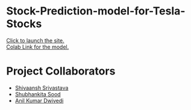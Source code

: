 # Stock-Prediction-model-for-Tesla-Stocks

<a href="https://stock-prediction-application-t.herokuapp.com/">Click to launch the site.</a>
<br>
<a href="https://colab.research.google.com/drive/10d-_UOT-mJchdg3m-QHLwTvRYT7zRuxZ?usp=sharing#scrollTo=MVMJ5nSnm7gs">Colab Link for the model.</a>

<h1>Project Collaborators</h1>
<ul>
  <li><a href="https://github.com/Shivaansh-Srivastava">Shivaansh Srivastava</a></li>
  <li><a href="https://github.com/Shubhankita">Shubhankita Sood</a></li>
  <li><a href="https://github.com/Anil-kumar-dwivedi">Anil Kumar Dwivedi</a></li>
</ul>
